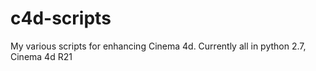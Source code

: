 # c4d-scripts
My various scripts for enhancing Cinema 4d. Currently all in python 2.7, Cinema 4d R21

